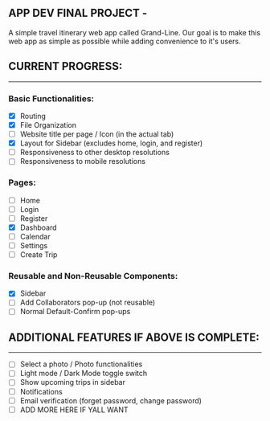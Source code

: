 ## APP DEV FINAL PROJECT -
A simple travel itinerary web app called Grand-Line. Our goal is to make this web app as simple as possible while adding convenience to it's users.

## **CURRENT PROGRESS:**
________________________________________________________________
### Basic Functionalities:
- [X] Routing
- [X] File Organization
- [ ] Website title per page / Icon (in the actual tab)
- [X] Layout for Sidebar (excludes home, login, and register)
- [ ] Responsiveness to other desktop resolutions
- [ ] Responsiveness to mobile resolutions

### Pages:
- [ ] Home
- [ ] Login
- [ ] Register
- [X] Dashboard
- [ ] Calendar
- [ ] Settings
- [ ] Create Trip

### Reusable and Non-Reusable Components:
- [X] Sidebar
- [ ] Add Collaborators pop-up (not reusable)
- [ ] Normal Default-Confirm pop-ups

## **ADDITIONAL FEATURES IF ABOVE IS COMPLETE:**
________________________________________________________________
- [ ] Select a photo / Photo functionalities
- [ ] Light mode / Dark Mode toggle switch
- [ ] Show upcoming trips in sidebar
- [ ] Notifications
- [ ] Email verification (forget password, change password)
- [ ] ADD MORE HERE IF YALL WANT
